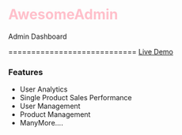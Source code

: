 <h1 style="color:pink"> AwesomeAdmin </h1>
<p> Admin Dashboard </p>

============================
<a href="https://awesome-admin87.netlify.app/"> Live Demo </a>
<h3> Features </h3>
<ul>
  <li> User Analytics </li>
  <li> Single Product Sales Performance </li>
  <li> User Management </li>
  <li> Product Management </li>
  <li> ManyMore.... </li>
  
  
</ul>
